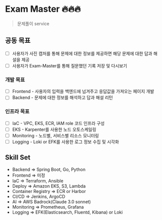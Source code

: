 # Exam Master 🔥🔥🔥

> 문제풀이 service

## 공동 목표

- [ ] 사용자가 사진 캡처를 통해 문제에 대한 정보를 제공하면 해당 문제에 대한 답과 해설을 제공  
- [ ] 사용자가 Exam-Master를 통해 질문했던 기록 저장 및 다시보기

### 개발 목표

- [ ] Frontend - 사용자의 입력을 백엔드에 넘겨주고 응답값을 가져오는 페이지 개발
- [ ] Backend - 문제에 대한 정보를 해석하고 답과 해설 리턴

### 인프라 목표

- [ ] IaC - VPC, EKS, ECR, IAM role 코드 인프라 구성
- [ ] EKS - Karpenter를 사용한 노드 오토스케일링
- [ ] Monitoring - 노드별, 서비스별 리소스 모니터링
- [ ] Logging - Loki or EFK를 사용한 로그 정보 수집 및 시각화

## Skill Set

- Backend => Spring Boot, Go, Python
- Frontend => 미정
- IaC => Terraform, Ansible
- Deploy => Amazon EKS, S3, Lambda
- Container Registry => ECR or Harbor
- CI/CD => Jenkins, ArgoCD
- AI => AWS Badrock(Claude 3.0 sonnet)
- Monitoring => Prometheus, Grafana
- Logging => EFK(Elasticsearch, Fluentd, Kibana) or Loki

